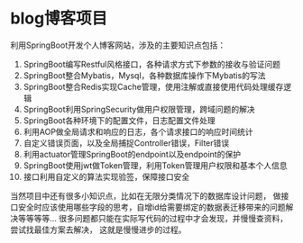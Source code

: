 # blog博客项目
利用SpringBoot开发个人博客网站，涉及的主要知识点包括：
1. SpringBoot编写Restful风格接口，各种请求方式下参数的接收与验证问题
2. SpringBoot整合Mybatis，Mysql，各种数据库操作下Mybatis的写法
3. SpringBoot整合Redis实现Cache管理，使用注解或直接使用代码处理缓存逻辑
4. SpringBoot利用SpringSecurity做用户权限管理，跨域问题的解决
5. SpringBoot各种环境下的配置文件，日志配置文件处理
6. 利用AOP做全局请求和响应的日志，各个请求接口的响应时间统计
7. 自定义错误页面，以及全局捕捉Controller错误，Filter错误
8. 利用actuator管理SpringBoot的endpoint以及endpoint的保护
9. SpringBoot使用jwt做Token管理，利用Token管理用户权限和基本个人信息
10. 接口利用自定义的算法实现验签，保障接口安全

当然项目中还有很多小知识点，比如在无限分类情况下的数据库设计问题，
做接口安全时应该使用哪些字段的思考，自增id给需要绑定的数据表迁移带来的问题解决等等等等...
很多问题都只能在实际写代码的过程中才会发现，并慢慢查资料，尝试找最佳方案去解决，
这就是慢慢进步的过程。

